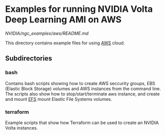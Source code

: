 # Examples for running NVIDIA Volta Deep Learning AMI on AWS
*NVIDIA/ngc_examples/aws/README.md*

This directory contains example files for using [AWS][1] cloud.

## Subdirectories

### bash

Contains bash scripts showing how to create AWS seccurity groups, EBS (Elastic Block Storage) volumes and AWS instances from the command line. The scripts also show how to stop/start/terminate aws instance, and create and mount [EFS][2] mount Elastic File Systems volumes.

### terraform

Example scripts that show how Terraform can be used to create an NVIDIA Volta instances.

[1]: https://us-west-2.console.aws.amazon.com/console "AWS Console"
[2]: https://us-west-2.console.aws.amazon.com/efs "AWS EFS"
